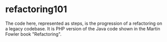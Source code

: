 refactoring101
==============

The code here, represented as steps, is the progression of a refactoring on a legacy codebase. It is PHP version of the Java code shown in the Martin Fowler book "Refactoring".